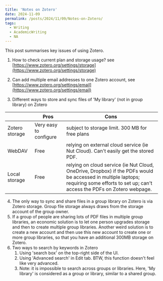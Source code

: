 ```yaml
---
title: 'Notes on Zotero'
date: 2024-11-09
permalink: /posts/2024/11/09/Notes-on-Zotero/
tags:
  - Writing
  - AcademicWriting
  - NA
---
```


This post summarises key issues of using Zotero.

1. How to check current plan and storage usage? see [https://www.zotero.org/settings/storage](https://www.zotero.org/settings/storage)

2. Can add multiple email addresses to one Zotero account, see [https://www.zotero.org/settings/email](https://www.zotero.org/settings/email)
3. Different ways to store and sync files of 'My library' (not in group library) on Zotero

|                | Pros                   | Cons                                                         |
| -------------- | ---------------------- | ------------------------------------------------------------ |
| Zotero storage | Very easy to configure | subject to storage limit. 300 MB for free plans              |
| WebDAV         | Free                   | relying on external cloud service (ie Nut Cloud). Can't easily get the stored PDF. |
| Local storage  | Free                   | relying on cloud service (ie Nut Cloud, OneDrive, Dropbox) if the PDFs would be accessed in multiple laptops; requiring some efforts to set up; can't access the PDFs on Zotero webpage. |

4. The only way to sync and share files in a group library on Zotero is via Zotero storage. Group file storage always draws from the storage account of the group owner. 
5. If a group of people are sharing lots of PDF files in multiple group libraries, an economic solution is to let one person upgrades storage and then to create multiple group libraries. Another weird solution is to create a new account and then use this new account to create one or more group libraries, so that you have an additional 300MB storage on Zotero.
6. Two ways to search by keywords in Zotero
   1. Using 'search box' on the top-right side of the UI.
   2. Using 'Advanced search' in Edit tab. BTW, this function doesn't feel like very advanced.
   3. Note: it is impossible to search across groups or libraries. Here, 'My library' is considered as a group or library, similar to a shared group.
